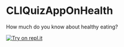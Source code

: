 # CLIQuizAppOnHealth
How much do you know about healthy eating?

[![Try on repl.it](https://repl-badge.jajoosam.repl.co/try.png)](https://replit.com/@chaitanya-repl/CLIQuizAppOnHealth?embed=1&output=1)
